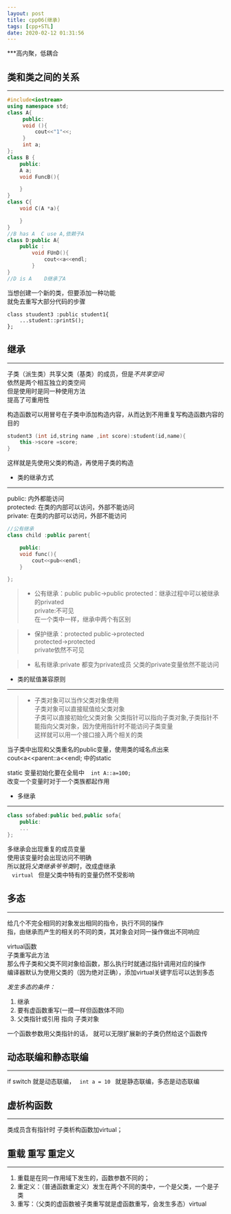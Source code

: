 ```yaml
---
layout: post
title: cpp06(继承)
tags: [cpp+STL]
date: 2020-02-12 01:31:56
---
```


***高内聚，低耦合

## 类和类之间的关系

***

``` cpp
#include<iostream>
using namespace std;
class A{
     public:
     void (){
         cout<<"1"<<;
     }
     int a;
};
class B {
    public:
    A a;
    void FuncB(){

    }
}
class C{
    void C(A *a){

    }
}
//B has A  C use A,依赖于A
class D:public A{
    public :
        void FUnD(){
            cout<<a<<endl;
        }
}
//D is A    D继承了A
```

当想创建一个新的类，但要添加一种功能  
就免去重写大部分代码的步骤  

``` 
class stuudent3 :public student1{
    ...student::printS();
};
```

## 继承

***
子类（派生类）共享父类（基类）的成员，但是*不共享空间*  
依然是两个相互独立的类空间  
但是使用时是同一种使用方法  
提高了可重用性  

构造函数可以用冒号在子类中添加构造内容，从而达到不用重复写构造函数内容的目的  

``` cpp
student3 (int id,string name ,int score):student(id,name){  
    this->score =score;  
}
```

这样就是先使用父类的构造，再使用子类的构造  

* 类的继承方式

***
public:  内外都能访问  
protected:  在类的内部可以访问，外部不能访问  
private:  在类的内部可以访问，外部不能访问  

```cpp 
//公有继承
class child :public parent{

    public:
    void func(){
        cout<<pub<<endl; 
    }

}; 

``` 

>* 公有继承：public
public->public
protected：继承过程中可以被继承的privated  
private:不可见  
在一个类中一样，继承中两个有区别

>* 保护继承：protected
public->protected  
protected->protected  
private依然不可见  

>* 私有继承:private
都变为private成员
父类的private变量依然不能访问

* 类的赋值兼容原则

***

>* 子类对象可以当作父类对象使用  
子类对象可以直接赋值给父类对象  
子类可以直接初始化父类对象 
父类指针可以指向子类对象,子类指针不能指向父类对象，因为使用指针时不能访问子类变量  
这样就可以用一个接口接入两个相关的类  

当子类中出现和父类重名的public变量，使用类的域名点出来  cout<<this->a<<parent::a<<endl;
中的static

static 变量初始化要在全局中
` ` ` int A::a=100; ` ` `  
改变一个变量时对于一个类族都起作用

* 多继承

***
```cpp
class sofabed:public bed,public sofa{
    public:
    ...
};
```

多继承会出现重复的成员变量  
使用该变量时会出现访问不明确  
所以就将*父类继承爷爷类*时，改成虚继承  
` ` ` virtual ` ` `但是父类中特有的变量仍然不受影响  

## 多态

***
给几个不完全相同的对象发出相同的指令，执行不同的操作  
指，由继承而产生的相关的不同的类，其对象会对同一操作做出不同响应  

virtual函数  
子类重写此方法  
那么传子类和父类不同对象给函数，那么执行时就通过指针调用对应的操作  
编译器默认为使用父类的（因为绝对正确），添加virtual关键字后可以达到多态  

*发生多态的条件：*  

1. 继承         
2. 要有虚函数重写(一摸一样但函数体不同)    
3. 父类指针或引用   指向  子类对象    

一个函数参数用父类指针的话， 就可以无限扩展新的子类仍然给这个函数传

## 动态联编和静态联编

***

if switch 就是动态联编，` ` ` int a = 10 ` ` `就是静态联编，多态是动态联编  

## 虚析构函数

***
类成员含有指针时    子类析构函数加virtual；

## 重载 重写 重定义

***

1. 重载是在同一作用域下发生的，函数参数不同的；
2. 重定义：（普通函数重定义）发生在两个不同的类中，一个是父类，一个是子类
3. 重写：（父类的虚函数被子类重写就是虚函数重写，会发生多态）virtual 


